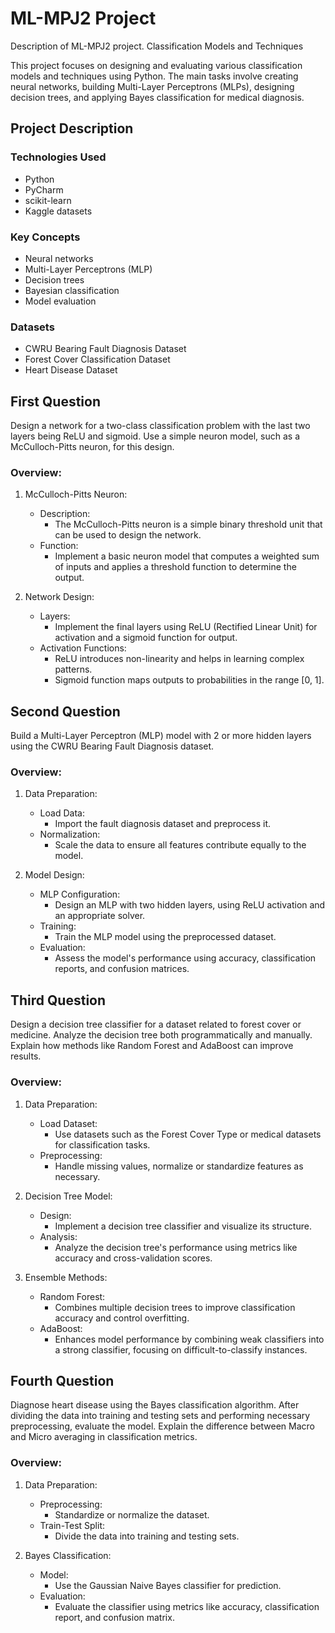 # ML-MPJ2 Project
Description of ML-MPJ2 project.
Classification Models and Techniques

This project focuses on designing and evaluating various classification models and techniques using Python. The main tasks involve creating neural networks, building Multi-Layer Perceptrons (MLPs), designing decision trees, and applying Bayes classification for medical diagnosis.

## Project Description

### Technologies Used
- Python
- PyCharm
- scikit-learn
- Kaggle datasets

### Key Concepts
- Neural networks
- Multi-Layer Perceptrons (MLP)
- Decision trees
- Bayesian classification
- Model evaluation

### Datasets
- CWRU Bearing Fault Diagnosis Dataset
- Forest Cover Classification Dataset
- Heart Disease Dataset

## First Question

Design a network for a two-class classification problem with the last two layers being ReLU and sigmoid. Use a simple neuron model, such as a McCulloch-Pitts neuron, for this design.

### Overview:

1. McCulloch-Pitts Neuron:
   - Description:
     - The McCulloch-Pitts neuron is a simple binary threshold unit that can be used to design the network.
   - Function:
     - Implement a basic neuron model that computes a weighted sum of inputs and applies a threshold function to determine the output.

2. Network Design:
   - Layers:
     - Implement the final layers using ReLU (Rectified Linear Unit) for activation and a sigmoid function for output.
   - Activation Functions:
     - ReLU introduces non-linearity and helps in learning complex patterns.
     - Sigmoid function maps outputs to probabilities in the range [0, 1].

## Second Question

Build a Multi-Layer Perceptron (MLP) model with 2 or more hidden layers using the CWRU Bearing Fault Diagnosis dataset.

### Overview:

1. Data Preparation:
   - Load Data:
     - Import the fault diagnosis dataset and preprocess it.
   - Normalization:
     - Scale the data to ensure all features contribute equally to the model.

2. Model Design:
   - MLP Configuration:
     - Design an MLP with two hidden layers, using ReLU activation and an appropriate solver.
   - Training:
     - Train the MLP model using the preprocessed dataset.
   - Evaluation:
     - Assess the model's performance using accuracy, classification reports, and confusion matrices.

## Third Question

Design a decision tree classifier for a dataset related to forest cover or medicine. Analyze the decision tree both programmatically and manually. Explain how methods like Random Forest and AdaBoost can improve results.

### Overview:

1. Data Preparation:
   - Load Dataset:
     - Use datasets such as the Forest Cover Type or medical datasets for classification tasks.
   - Preprocessing:
     - Handle missing values, normalize or standardize features as necessary.

2. Decision Tree Model:
   - Design:
     - Implement a decision tree classifier and visualize its structure.
   - Analysis:
     - Analyze the decision tree's performance using metrics like accuracy and cross-validation scores.

3. Ensemble Methods:
   - Random Forest:
     - Combines multiple decision trees to improve classification accuracy and control overfitting.
   - AdaBoost:
     - Enhances model performance by combining weak classifiers into a strong classifier, focusing on difficult-to-classify instances.

## Fourth Question

Diagnose heart disease using the Bayes classification algorithm. After dividing the data into training and testing sets and performing necessary preprocessing, evaluate the model. Explain the difference between Macro and Micro averaging in classification metrics.

### Overview:

1. Data Preparation:
   - Preprocessing:
     - Standardize or normalize the dataset.
   - Train-Test Split:
     - Divide the data into training and testing sets.

2. Bayes Classification:
   - Model:
     - Use the Gaussian Naive Bayes classifier for prediction.
   - Evaluation:
     - Evaluate the classifier using metrics like accuracy, classification report, and confusion matrix.
